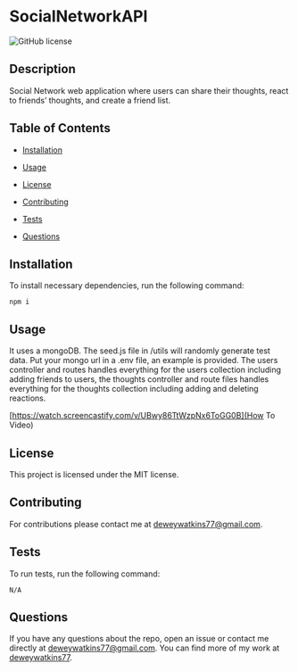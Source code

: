 # SocialNetworkAPI
![GitHub license](https://img.shields.io/badge/license-MIT-blue.svg)

## Description

Social Network web application where users can share their thoughts, react to friends’ thoughts, and create a friend list.

## Table of Contents 

* [Installation](#installation)

* [Usage](#usage)

* [License](#license)

* [Contributing](#contributing)

* [Tests](#tests)

* [Questions](#questions)

## Installation

To install necessary dependencies, run the following command:

```
npm i
```

## Usage

It uses a mongoDB. The seed.js file in /utils will randomly generate test data. Put your mongo url in a .env file, an example is provided. The users controller and routes handles everything for the users collection including adding friends to users, the thoughts controller and route files handles everything for the thoughts collection including adding and deleting reactions.

[https://watch.screencastify.com/v/UBwy86TtWzpNx6ToGG0B](How To Video)

## License

This project is licensed under the MIT license.
  
## Contributing

For contributions please contact me at deweywatkins77@gmail.com.

## Tests

To run tests, run the following command:

```
N/A
```

## Questions

If you have any questions about the repo, open an issue or contact me directly at deweywatkins77@gmail.com. You can find more of my work at [deweywatkins77](https://github.com/deweywatkins77/).

